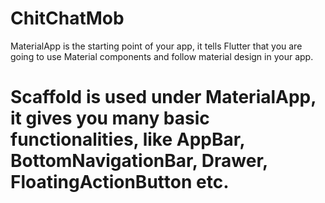 # ChitChatMob
MaterialApp is the starting point of your app, it tells Flutter that you are going to use Material components and follow material design in your app.

Scaffold is used under MaterialApp, it gives you many basic functionalities, like AppBar, BottomNavigationBar, Drawer, FloatingActionButton etc.
=======
